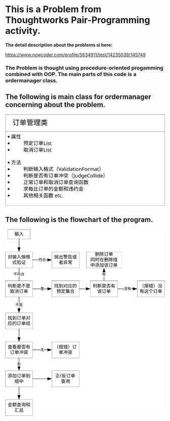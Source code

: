 # This is a Problem from Thoughtworks Pair-Programming activity.

**The detail description about the problems si here:**

https://www.nowcoder.com/profile/5634911/test/14235039/145749

 ### The Problem is thought using procedure-oriented progamming combined with OOP. The main parts of this code is a ordermanager class.

 ## The following is main class for ordermanager concerning about the problem.


 ![ordermanager](./img/mainClass.svg)


## The following is the flowchart of the program.


 ![FlowChart](./img/FlowChart.svg)

